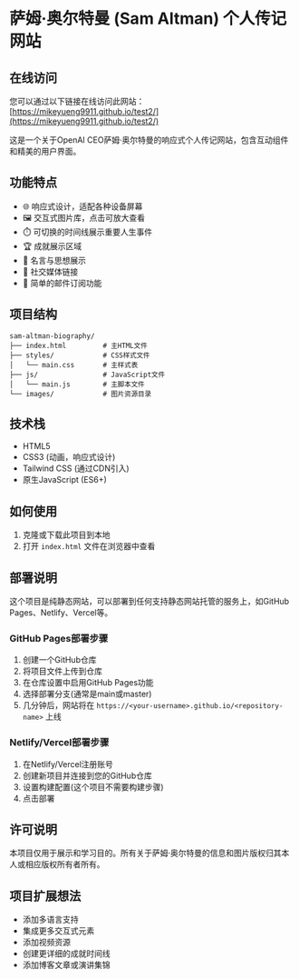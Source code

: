 # 萨姆·奥尔特曼 (Sam Altman) 个人传记网站

## 在线访问
您可以通过以下链接在线访问此网站：
[https://mikeyueng9911.github.io/test2/](https://mikeyueng9911.github.io/test2/)

这是一个关于OpenAI CEO萨姆·奥尔特曼的响应式个人传记网站，包含互动组件和精美的用户界面。

## 功能特点

- 🌐 响应式设计，适配各种设备屏幕
- 🖼️ 交互式图片库，点击可放大查看
- ⏱️ 可切换的时间线展示重要人生事件
- 🏆 成就展示区域
- 💬 名言与思想展示
- 📱 社交媒体链接
- 📧 简单的邮件订阅功能

## 项目结构

```
sam-altman-biography/
├── index.html         # 主HTML文件
├── styles/            # CSS样式文件
│   └── main.css       # 主样式表
├── js/                # JavaScript文件
│   └── main.js        # 主脚本文件
└── images/            # 图片资源目录
```

## 技术栈

- HTML5
- CSS3 (动画，响应式设计)
- Tailwind CSS (通过CDN引入)
- 原生JavaScript (ES6+)

## 如何使用

1. 克隆或下载此项目到本地
2. 打开 `index.html` 文件在浏览器中查看

## 部署说明

这个项目是纯静态网站，可以部署到任何支持静态网站托管的服务上，如GitHub Pages、Netlify、Vercel等。

### GitHub Pages部署步骤

1. 创建一个GitHub仓库
2. 将项目文件上传到仓库
3. 在仓库设置中启用GitHub Pages功能
4. 选择部署分支(通常是main或master)
5. 几分钟后，网站将在 `https://<your-username>.github.io/<repository-name>` 上线

### Netlify/Vercel部署步骤

1. 在Netlify/Vercel注册账号
2. 创建新项目并连接到您的GitHub仓库
3. 设置构建配置(这个项目不需要构建步骤)
4. 点击部署

## 许可说明

本项目仅用于展示和学习目的。所有关于萨姆·奥尔特曼的信息和图片版权归其本人或相应版权所有者所有。

## 项目扩展想法

- 添加多语言支持
- 集成更多交互式元素
- 添加视频资源
- 创建更详细的成就时间线
- 添加博客文章或演讲集锦 
